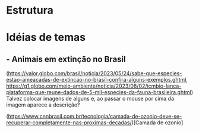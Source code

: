 # Estrutura



# Idéias de temas

## - Animais em extinção no Brasil 

(https://valor.globo.com/brasil/noticia/2023/05/24/sabe-que-especies-estao-ameacadas-de-extincao-no-brasil-confira-alguns-exemplos.ghtml, https://g1.globo.com/meio-ambiente/noticia/2023/08/02/icmbio-lanca-plataforma-que-reune-dados-de-5-mil-especies-da-fauna-brasileira.ghtml)
Talvez colocar imagens de alguns e, ao passar o mouse por cima da imagem aparece a descrição?

(https://www.cnnbrasil.com.br/tecnologia/camada-de-ozonio-deve-se-recuperar-completamente-nas-proximas-decadas/)[Camada de ozonio]
